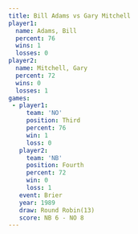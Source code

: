 ```yaml
---
title: Bill Adams vs Gary Mitchell
player1:              
  name: Adams, Bill   
  percent: 76         
  wins: 1             
  losses: 0           
player2:              
  name: Mitchell, Gary
  percent: 72         
  wins: 0             
  losses: 1           
games:
 - player1:         
     team: 'NO'     
     position: Third
     percent: 76    
     win: 1         
     loss: 0        
   player2:          
     team: 'NB'      
     position: Fourth
     percent: 72     
     win: 0          
     loss: 1         
   event: Brier         
   year: 1989           
   draw: Round Robin(13)
   score: NB 6 - NO 8   
---
```

